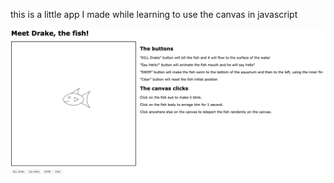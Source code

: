 this is a little app I made while learning to use the canvas in javascript


![alt text](https://github.com/jucanalex/canvas-javascrip-app/blob/master/app-screenshot.png)
